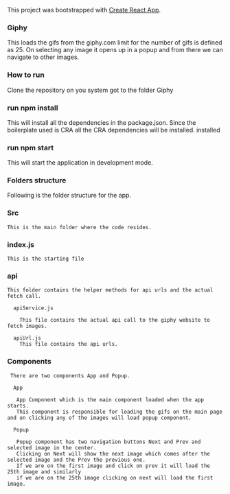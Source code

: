 This project was bootstrapped with [Create React App](https://github.com/facebook/create-react-app).

### Giphy
This loads the gifs from the giphy.com limit for the number of gifs is defined as 25. On selecting any image it opens up in a popup and from there we can navigate to other images.

### How to run

Clone the repository on you system got to the folder Giphy  

### run npm install 

This will install all the dependencies in the package.json. Since the boilerplate used is CRA all the CRA dependencies will be installed. installed 

### run npm start 

This will start the application in development mode.

### Folders structure

  Following is the folder structure for the app.
  
   ### Src
    This is the main folder where the code resides.
    
   ### index.js
    This is the starting file 
    
   ### api
    This folder contains the helper methods for api urls and the actual fetch call.
    
      apiService.js
        
        This file contains the actual api call to the giphy website to fetch images.
        
      apiUrl.js
        This file contains the api urls.
   
   ### Components
   
     There are two components App and Popup.
     
      App
       
       App Component which is the main component loaded when the app starts. 
       This component is responsible for loading the gifs on the main page and on clicking any of the images will load popup component.
       
      Popup
      
       Popup component has two navigation buttons Next and Prev and selected image in the center. 
       Clicking on Next will show the next image which comes after the selected image and the Prev the previous one. 
       If we are on the first image and click on prev it will load the 25th image and similarly 
       if we are on the 25th image clicking on next will load the first image. 
       
   
    
            
    

